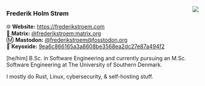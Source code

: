 [<img src="https://github-readme-stats.vercel.app/api?username=frederikstroem&show_icons=true&count_private=true&theme=aura&hide_rank=true&hide_border=true&hide_title=true&cache_seconds=3600" align="right">](#)

### Frederik Holm Strøm
🌐 **Website:** https://frederikstroem.com<br>
💬 **Matrix:** [@frederikstroem:matrix.org](https://matrix.to/#/@frederikstroem:matrix.org)<br>
Ⓜ️ **Mastodon:** [@frederikstroem@fosstodon.org](https://fosstodon.org/@frederikstroem)<br>
🔑 **Keyoxide:** [9ea6c866165a3a8608be3568ea2dc27e87a494f2](https://keyoxide.org/9ea6c866165a3a8608be3568ea2dc27e87a494f2)

[he/him] B.Sc. in Software Engineering and currently pursuing an M.Sc. Software Engineering at The University of Southern Denmark.

I mostly do Rust, Linux, cybersecurity, & self-hosting stuff.
